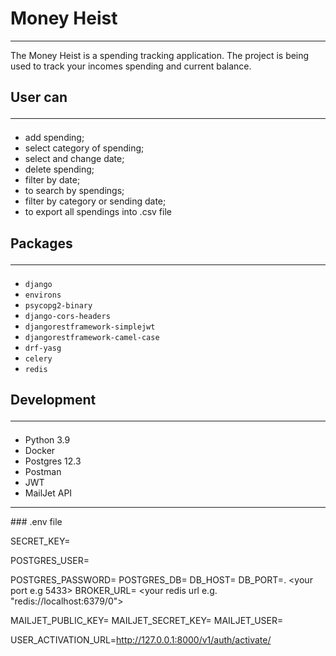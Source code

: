 # Money Heist
<hr/>
The Money Heist is a spending tracking application. The project is being used to track your incomes spending and current balance. 

## User can<hr>
- add spending;
- select category of spending;
- select and change date;
- delete spending;
- filter by date;
- to search by spendings;
- filter by category or sending date;
- to export all spendings into .csv file

## Packages<hr>
+ `django`
+ `environs`
+ `psycopg2-binary`
+ `django-cors-headers `
+ `djangorestframework-simplejwt`
+ `djangorestframework-camel-case`
+ `drf-yasg`
+ `celery`
+ `redis`

## Development<hr>
+ Python 3.9
+ Docker
+ Postgres 12.3
+ Postman
+ JWT
+ MailJet API


<hr/>
### .env file

SECRET_KEY= <your secret key>
  
POSTGRES_USER= <your postgres username>
  
POSTGRES_PASSWORD= <your postgres password>
POSTGRES_DB= <your database name>
DB_HOST= <your host>
DB_PORT=. <your port e.g 5433>
BROKER_URL= <your redis url e.g. "redis://localhost:6379/0">

MAILJET_PUBLIC_KEY= <your API key from MailJet>
MAILJET_SECRET_KEY= <your secret key from MailJet>
MAILJET_USER= <your email address from MailJet>

USER_ACTIVATION_URL=http://127.0.0.1:8000/v1/auth/activate/
